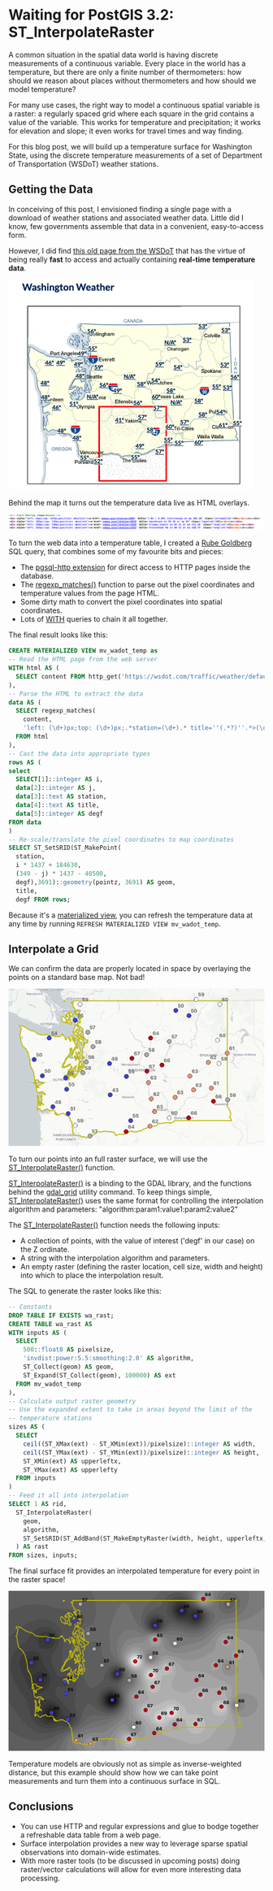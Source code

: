 # Waiting for PostGIS 3.2: ST_InterpolateRaster

A common situation in the spatial data world is having discrete measurements of a continuous variable. Every place in the world has a temperature, but there are only a finite number of thermometers: how should we reason about places without thermometers and how should we model temperature?

For many use cases, the right way to model a continuous spatial variable is a raster: a regularly spaced grid where each square in the grid contains a value of the variable. This works for temperature and precipitation; it works for elevation and slope; it even works for travel times and way finding.

For this blog post, we will build up a temperature surface for Washington State, using the discrete temperature measurements of a set of Department of Transportation (WSDoT) weather stations.

## Getting the Data

In conceiving of this post, I envisioned finding a single page with a download of weather stations and associated weather data. Little did I know, few governments assemble that data in a convenient, easy-to-access form.

However, I did find [this old page from the WSDoT](https://wsdot.com/traffic/weather/default.aspx) that has the virtue of being really **fast** to access and actually containing **real-time temperature data**.

![WSDoT Map](img/wsdot_map.png)

Behind the map it turns out the temperature data live as HTML overlays. 

![WSDoT Map](img/wsdot_html.png)

To turn the web data into a temperature table, I created a [Rube Goldberg](https://en.wikipedia.org/wiki/Rube_Goldberg_machine) SQL query, that combines some of my favourite bits and pieces:

* The [pgsql-http extension](https://github.com/pramsey/pgsql-http/) for direct access to HTTP pages inside the database.
* The [regexp_matches()](https://www.postgresql.org/docs/12/functions-string.html#FUNCTIONS-STRING-OTHER) function to parse out the pixel coordinates and temperature values from the page HTML.
* Some dirty math to convert the pixel coordinates into spatial coordinates.
* Lots of [WITH](https://www.postgresql.org/docs/13/queries-with.html) queries to chain it all together.

The final result looks like this:

```sql
CREATE MATERIALIZED VIEW mv_wadot_temp as
-- Read the HTML page from the web server
WITH html AS (
  SELECT content FROM http_get('https://wsdot.com/traffic/weather/default.aspx')
),
-- Parse the HTML to extract the data
data AS (
  SELECT regexp_matches(
    content, 
    'left: (\d+)px;top: (\d+)px;.*station=(\d+).* title=''(.*?)''.*>(\d+)&ordm;', 'gn') as data 
  FROM html
),
-- Cast the data into appropriate types
rows AS (
select 
  SELECT[1]::integer AS i, 
  data[2]::integer AS j,
  data[3]::text AS station,
  data[4]::text AS title,
  data[5]::integer AS degf
FROM data
)
-- Re-scale/translate the pixel coordinates to map coordinates
SELECT ST_SetSRID(ST_MakePoint(
  station, 
  i * 1437 + 184630, 
  (349 - j) * 1437 - 40500,
  degf),3691)::geometry(pointz, 3691) AS geom,
  title, 
  degf FROM rows;
```

Because it's a [materialized view](https://www.postgresql.org/docs/13/rules-materializedviews.html), you can refresh the temperature data at any time by running `REFRESH MATERIALIZED VIEW mv_wadot_temp`.

## Interpolate a Grid

We can confirm the data are properly located in space by overlaying the points on a standard base map. Not bad!

![WSDoT in QGIS](img/wsdot_qgis.png)

To turn our points into an full raster surface, we will use the [ST_InterpolateRaster()](http://postgis.net/docs/manual-dev/RT_ST_InterpolateRaster.html) function.

[ST_InterpolateRaster()](http://postgis.net/docs/manual-dev/RT_ST_InterpolateRaster.html) is a binding to the GDAL library, and the functions behind the [gdal_grid](https://gdal.org/programs/gdal_grid.html#interpolation-algorithms) utility command. To keep things simple, [ST_InterpolateRaster()](http://postgis.net/docs/manual-dev/RT_ST_InterpolateRaster.html) uses the same format for controlling the interpolation algorithm and parameters: "algorithm:param1:value1:param2:value2"

The [ST_InterpolateRaster()](http://postgis.net/docs/manual-dev/RT_ST_InterpolateRaster.html) function needs the following inputs:

* A collection of points, with the value of interest ('degf' in our case) on the Z ordinate.
* A string with the interpolation algorithm and parameters. 
* An empty raster (defining the raster location, cell size, width and height) into which to place the interpolation result.

The SQL to generate the raster looks like this:

```sql
-- Constants
DROP TABLE IF EXISTS wa_rast;
CREATE TABLE wa_rast AS
WITH inputs AS (
  SELECT 
    500::float8 AS pixelsize,
    'invdist:power:5.5:smoothing:2.0' AS algorithm,
    ST_Collect(geom) AS geom,
    ST_Expand(ST_Collect(geom), 100000) AS ext
  FROM mv_wadot_temp 
),
-- Calculate output raster geometry
-- Use the expanded extent to take in areas beyond the limit of the
-- temperature stations
sizes AS (
  SELECT 
    ceil((ST_XMax(ext) - ST_XMin(ext))/pixelsize)::integer AS width,
    ceil((ST_YMax(ext) - ST_YMin(ext))/pixelsize)::integer AS height,
    ST_XMin(ext) AS upperleftx,
    ST_YMax(ext) AS upperlefty
  FROM inputs
)
-- Feed it all into interpolation
SELECT 1 AS rid,
  ST_InterpolateRaster(
    geom,
    algorithm,
    ST_SetSRID(ST_AddBand(ST_MakeEmptyRaster(width, height, upperleftx, upperlefty, pixelsize), '16BSI'), ST_SRID(geom))
  ) AS rast
FROM sizes, inputs;
```

The final surface fit provides an interpolated temperature for every point in the raster space!

![Temperature Surface](img/wsdot_surface.png)

Temperature models are obviously not as simple as inverse-weighted distance, but this example should show how we can take point measurements and turn them into a continuous surface in SQL.

## Conclusions

* You can use HTTP and regular expressions and glue to bodge together a refreshable data table from a web page.
* Surface interpolation provides a new way to leverage sparse spatial observations into domain-wide estimates.
* With more raster tools (to be discussed in upcoming posts) doing raster/vector calculations will allow for even more interesting data processing.



